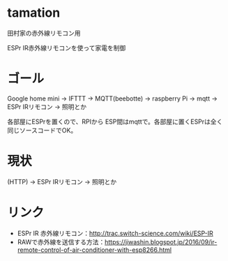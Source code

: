 # tamation
田村家の赤外線リモコン用


ESPr IR赤外線リモコンを使って家電を制御


# ゴール 

Google home mini -> IFTTT -> MQTT(beebotte) -> raspberry Pi -> mqtt -> ESPr IRリモコン -> 照明とか

各部屋にESPrを置くので、RPIから ESP間はmqttで。各部屋に置くESPrは全く同じソースコードでOK。

# 現状

(HTTP) -> ESPr IRリモコン -> 照明とか


# リンク
* ESPr IR 赤外線リモコン：http://trac.switch-science.com/wiki/ESP-IR
* RAWで赤外線を送信する方法：https://jiwashin.blogspot.jp/2016/09/ir-remote-control-of-air-conditioner-with-esp8266.html
